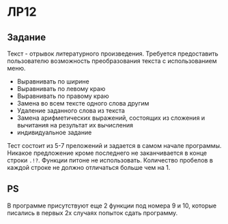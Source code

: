 # ЛР12

## Задание

Текст - отрывок литературного произведения. Требуется предоставить пользователю
возможность преобразования текста с использованием меню.

* Выравнивать по ширине
* Выравнивать по левому краю
* Выравнивать по правому краю
* Замена во всем тексте одного слова другим
* Удаление заданного слова из текста
* Замена арифметических выражений, состоящих из сложения и вычитания на
результат их вычисления
* индивидуальное задание

Тест состоит из 5-7 преложений и задается в самом начале программы. Никакое
предложение кроме последнего не заканчивается в конце строки `.!?`. Функции
питоне не использовать. Количество пробелов в каждой строке не должно отличаться
больше чем на 1.

## PS

В программе присутствуют еще 2 функции под номера 9 и 10, которые писались в
первых 2х случаях попыток сдать программу.
